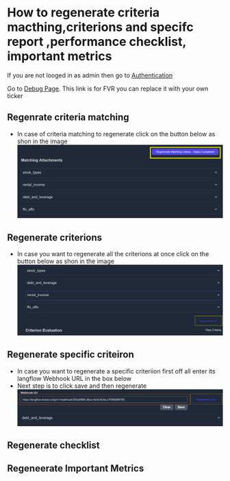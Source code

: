 # How to regenerate criteria macthing,criterions and specifc report ,performance checklist, important metrics

If you are not looged in as admin then go to [Authentication](./authentication.md)

Go to [Debug Page](https://koalagains.com/public-equities/debug/ticker-reports/FVR). This link is for FVR you can replace it with your own ticker

## Regenrate criteria matching

- In case of criteria matching to regenerate click on the button below as shon in the image
  ![Regenerate Criteria](./images/criteira_and_report/regenerate-matching-criteria.png)

## Regenerate criterions

- In case you want to regenerate all the criterions at once click on the button below as shon in the image
  ![Regenearte All criterions](./images/criteira_and_report/regenerate-all-criterions.png)

## Regenerate specific criteiron

- In case you want to regenerate a specific criteriion first off all enter its langflow Webhook URL in the box below
- Next step is to click save and then regenerate
  ![Regenerate Specific Criterion](./images/criteira_and_report/regenerate-specific-criterion.png)

## Regenerate checklist

## Regeneerate Important Metrics
